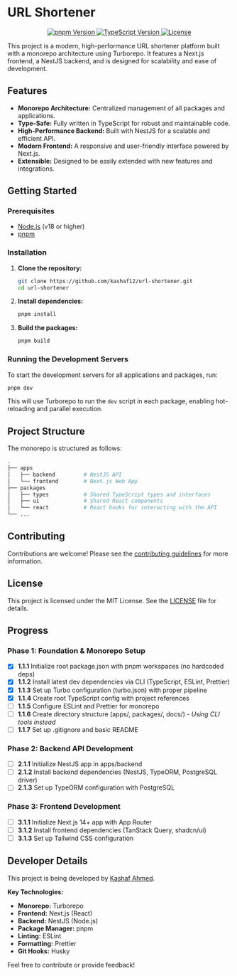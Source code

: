 # URL Shortener

<p align="center">
  <a href="#readme">
    <img src="https://img.shields.io/badge/pnpm-v9.0.0-blue?style=for-the-badge&logo=pnpm" alt="pnpm Version" />
  </a>
  <a href="#readme">
    <img src="https://img.shields.io/badge/TypeScript-v5.8.3-blue?style=for-the-badge&logo=typescript" alt="TypeScript Version" />
  </a>
  <a href="#readme">
    <img src="https://img.shields.io/badge/License-MIT-blue.svg?style=for-the-badge" alt="License" />
  </a>
</p>

This project is a modern, high-performance URL shortener platform built with a monorepo architecture using Turborepo. It features a Next.js frontend, a NestJS backend, and is designed for scalability and ease of development.

## Features

- **Monorepo Architecture:** Centralized management of all packages and applications.
- **Type-Safe:** Fully written in TypeScript for robust and maintainable code.
- **High-Performance Backend:** Built with NestJS for a scalable and efficient API.
- **Modern Frontend:** A responsive and user-friendly interface powered by Next.js.
- **Extensible:** Designed to be easily extended with new features and integrations.

## Getting Started

### Prerequisites

- [Node.js](https://nodejs.org/en/) (v18 or higher)
- [pnpm](https://pnpm.io/)

### Installation

1.  **Clone the repository:**

    ```bash
    git clone https://github.com/kashaf12/url-shortener.git
    cd url-shortener
    ```

2.  **Install dependencies:**

    ```bash
    pnpm install
    ```

3.  **Build the packages:**

    ```bash
    pnpm build
    ```

### Running the Development Servers

To start the development servers for all applications and packages, run:

```bash
pnpm dev
```

This will use Turborepo to run the `dev` script in each package, enabling hot-reloading and parallel execution.

## Project Structure

The monorepo is structured as follows:

```bash
.
├── apps
│   ├── backend         # NestJS API
│   └── frontend        # Next.js Web App
├── packages
│   ├── types           # Shared TypeScript types and interfaces
│   ├── ui              # Shared React components
│   └── react           # React hooks for interacting with the API
└── ...
```

## Contributing

Contributions are welcome! Please see the [contributing guidelines](CONTRIBUTING.md) for more information.

## License

This project is licensed under the MIT License. See the [LICENSE](LICENSE) file for details.

## Progress

### Phase 1: Foundation & Monorepo Setup

- [x] **1.1.1** Initialize root package.json with pnpm workspaces (no hardcoded deps)
- [x] **1.1.2** Install latest dev dependencies via CLI (TypeScript, ESLint, Prettier)
- [x] **1.1.3** Set up Turbo configuration (turbo.json) with proper pipeline
- [x] **1.1.4** Create root TypeScript config with project references
- [ ] **1.1.5** Configure ESLint and Prettier for monorepo
- [ ] **1.1.6** Create directory structure (apps/, packages/, docs/) - _Using CLI tools instead_
- [ ] **1.1.7** Set up .gitignore and basic README

### Phase 2: Backend API Development

- [ ] **2.1.1** Initialize NestJS app in apps/backend
- [ ] **2.1.2** Install backend dependencies (NestJS, TypeORM, PostgreSQL driver)
- [ ] **2.1.3** Set up TypeORM configuration with PostgreSQL

### Phase 3: Frontend Development

- [ ] **3.1.1** Initialize Next.js 14+ app with App Router
- [ ] **3.1.2** Install frontend dependencies (TanStack Query, shadcn/ui)
- [ ] **3.1.3** Set up Tailwind CSS configuration

## Developer Details

This project is being developed by [Kashaf Ahmed](https://github.com/kashaf12).

**Key Technologies:**

- **Monorepo:** Turborepo
- **Frontend:** Next.js (React)
- **Backend:** NestJS (Node.js)
- **Package Manager:** pnpm
- **Linting:** ESLint
- **Formatting:** Prettier
- **Git Hooks:** Husky

Feel free to contribute or provide feedback!
